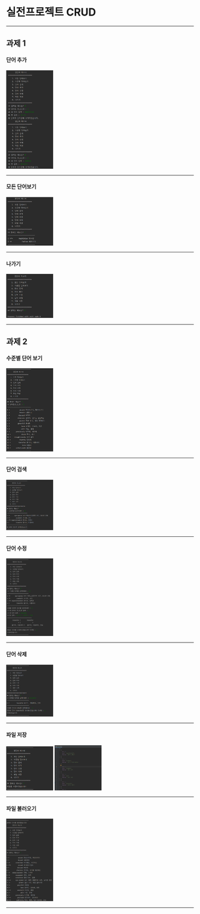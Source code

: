 # 실전프로젝트 CRUD 
***
## 과제 1  
#### 단어 추가
<img src="screenshots/create.png" width="25%">
  
___  
#### 모든 단어보기
<img src="screenshots/read.png" width="25%">
  
___  
#### 나가기
<img src="screenshots/exit.png" width="25%">

***
## 과제 2
#### 수준별 단어 보기
<img src="screenshots/read_by_lvlpng.png" width="25%">
  
___
#### 단어 검색
<img src="screenshots/search.png" width="25%">

___
#### 단어 수정
<img src="screenshots/update.png" width="25%">
  
___
#### 단어 삭제
<img src="screenshots/delete.png" width="25%">
  
___
#### 파일 저장
<img src="screenshots/save.png" width="25%">
<img src="screenshots/saved_file.png" width="25%">
  
___
#### 파일 불러오기
<img src="screenshots/load.png" width="25%">
  
___